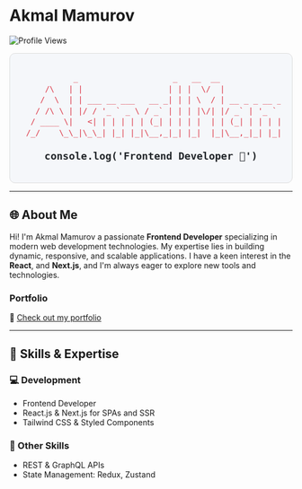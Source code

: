 # Akmal Mamurov

![Profile Views](https://komarev.com/ghpvc/?username=akmalmamurov-2&label=Profile%20views&color=0e75b6&style=flat)

<div align="center" style="font-family: 'Courier New', Courier, monospace; color: #0e75b6; background: #f5f7fa; padding: 20px; border-radius: 10px; border: 1px solid #ddd;">
<pre style="font-size: 14px; line-height: 1.4em; color: #dc3545;">
<span style="color: #dc3545;">           _                    _   __  __                                  __  __ </span>
<span style="color: #dc3545;">     /\   | |                  | | |  \/  |                                / _|/ _|</span>
<span style="color: #dc3545;">    /  \  | | ___ __ ___   __ _| | | \  / | __ _ _ __ ___  _   _ _ __ ___ | |_| |_ </span>
<span style="color: #dc3545;">   / /\ \ | |/ / '_ ` _ \ / _` | | | |\/| |/ _` | '_ ` _ \| | | | '__/ _ \|  _|  _|</span>
<span style="color: #dc3545;">  / ____ \|   <| | | | | | (_| | | | |  | | (_| | | | | | | |_| | | | (_) | | | |  </span>
<span style="color: #dc3545;"> /_/    \_\_|\_\_| |_| |_|\__,_|_| |_|  |_|\__,_|_| |_| |_|\__,_|_|  \___/|_| |_|  </span>
</pre>


  <h2 style="margin-top: 20px;">
    <code style="color: #212529; font-size: 18px;">console.log('Frontend Developer 🚀')</code>
  </h2>
</div>

---
## 🌐 About Me

Hi! I'm Akmal Mamurov a passionate **Frontend Developer** specializing in modern web development technologies. My expertise lies in building dynamic, responsive, and scalable applications. I have a keen interest in the **React**, and **Next.js**, and I'm always eager to explore new tools and technologies.

### Portfolio

🔗 [Check out my portfolio](https://portfolio-one-iota-30.vercel.app/)



---

## 🚀 Skills & Expertise

### 💻 Development

- Frontend Developer
- React.js & Next.js for SPAs and SSR
- Tailwind CSS & Styled Components

### 🔧 Other Skills

- REST & GraphQL APIs
- State Management: Redux, Zustand

